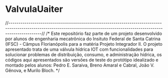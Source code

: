 # ValvulaUaiter

//----------------------------------------------------------------------------------------------------------------------------------------------------------------------------//
/* Este repositório faz parte de um projeto desenvolvido por alunos de engenharia mecatrônica do Insituto Federal de Santa Catrina (IFSC) - Câmpus Florianópolis para a matéria Projeto Integrador II. O projeto apresentado trata de uma válvula hídrica IOT com funcionalidades para solucionar problemas de distribuição, consumo, e administração hídrica, os códigos aqui apresentados são versões de teste do protótipo idealizado e montado pelos alunos: Pedro E. Saraiva, Breno Amaral e Cabral, João V. Gênova, e Murilo Bloch. */
